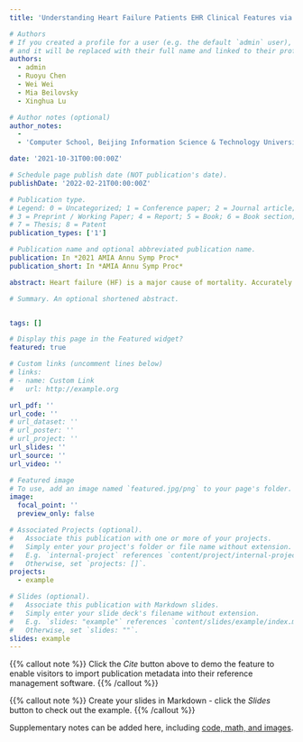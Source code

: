```yaml
---
title: 'Understanding Heart Failure Patients EHR Clinical Features via SHAP Interpretation of Tree-Based Machine Learning Model Predictions'

# Authors
# If you created a profile for a user (e.g. the default `admin` user), write the username (folder name) here
# and it will be replaced with their full name and linked to their profile.
authors:
  - admin
  - Ruoyu Chen
  - Wei Wei
  - Mia Beilovsky
  - Xinghua Lu

# Author notes (optional)
author_notes:
  - 
  - 'Computer School, Beijing Information Science & Technology University, Beijing, China'

date: '2021-10-31T00:00:00Z'

# Schedule page publish date (NOT publication's date).
publishDate: '2022-02-21T00:00:00Z'

# Publication type.
# Legend: 0 = Uncategorized; 1 = Conference paper; 2 = Journal article;
# 3 = Preprint / Working Paper; 4 = Report; 5 = Book; 6 = Book section;
# 7 = Thesis; 8 = Patent
publication_types: ['1']

# Publication name and optional abbreviated publication name.
publication: In *2021 AMIA Annu Symp Proc*
publication_short: In *AMIA Annu Symp Proc*

abstract: Heart failure (HF) is a major cause of mortality. Accurately monitoring HF progress and adjusting therapies are critical for improving patient outcomes. An experienced cardiologist can make accurate HF stage diagnoses based on combination of symptoms, signs, and lab results from the electronic health records (EHR) of a patient, without directly measuring heart function. We examined whether machine learning models, more specifically the XGBoost model, can accurately predict patient stage based on EHR, and we further applied the SHapley Additive exPlanations (SHAP) framework to identify informative features and their interpretations. Our results indicate that based on structured data from EHR, our models could predict patients’ ejection fraction (EF) scores with moderate accuracy. SHAP analyses identified informative features and revealed potential clinical subtypes of HF. Our findings provide insights on how to design computing systems to accurately monitor disease progression of HF patients through continuously mining patients’ EHR data.

# Summary. An optional shortened abstract.


tags: []

# Display this page in the Featured widget?
featured: true

# Custom links (uncomment lines below)
# links:
# - name: Custom Link
#   url: http://example.org

url_pdf: ''
url_code: ''
# url_dataset: ''
# url_poster: ''
# url_project: ''
url_slides: ''
url_source: ''
url_video: ''

# Featured image
# To use, add an image named `featured.jpg/png` to your page's folder.
image:
  focal_point: ''
  preview_only: false

# Associated Projects (optional).
#   Associate this publication with one or more of your projects.
#   Simply enter your project's folder or file name without extension.
#   E.g. `internal-project` references `content/project/internal-project/index.md`.
#   Otherwise, set `projects: []`.
projects:
  - example

# Slides (optional).
#   Associate this publication with Markdown slides.
#   Simply enter your slide deck's filename without extension.
#   E.g. `slides: "example"` references `content/slides/example/index.md`.
#   Otherwise, set `slides: ""`.
slides: example
---
```


{{% callout note %}}
Click the _Cite_ button above to demo the feature to enable visitors to import publication metadata into their reference management software.
{{% /callout %}}

{{% callout note %}}
Create your slides in Markdown - click the _Slides_ button to check out the example.
{{% /callout %}}

Supplementary notes can be added here, including [code, math, and images](https://wowchemy.com/docs/writing-markdown-latex/).
